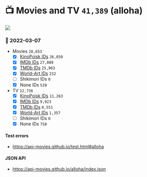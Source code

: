 # :tv: Movies and TV `41,389` (alloha)

<a href="https://API-Movies.github.io"><img src="https://API-Movies.github.io/banner.png?cache"></a>

### :date: 2022-03-07
- Movies `28,653`
  - [x] <a href="https://API-Movies.github.io/alloha/movie_kinopoisk_ids.json">KinoPoisk IDs</a> `26,850`
  - [x] <a href="https://API-Movies.github.io/alloha/movie_imdb_ids.json">IMDb IDs</a> `27,089`
  - [x] <a href="https://API-Movies.github.io/alloha/movie_tmdb_ids.json">TMDb IDs</a> `25,963`
  - [x] <a href="https://API-Movies.github.io/alloha/movie_world_art_ids.json">World-Art IDs</a> `232`
  - [ ] Shikimori IDs `0`
  - [x] None IDs `539`
- TV `12,736`
  - [x] <a href="https://API-Movies.github.io/alloha/tv_kinopoisk_ids.json">KinoPoisk IDs</a> `11,263`
  - [x] <a href="https://API-Movies.github.io/alloha/tv_imdb_ids.json">IMDb IDs</a> `9,923`
  - [x] <a href="https://API-Movies.github.io/alloha/tv_tmdb_ids.json">TMDb IDs</a> `8,551`
  - [x] <a href="https://API-Movies.github.io/alloha/tv_world_art_ids.json">World-Art IDs</a> `1,357`
  - [ ] Shikimori IDs `0`
  - [x] None IDs `758`
#### Test errors
- <a href='https://api-movies.github.io/test.html#alloha'>https://api-movies.github.io/test.html#alloha</a>
#### JSON API
- <a href='https://api-movies.github.io/alloha/index.json'>https://api-movies.github.io/alloha/index.json</a>
